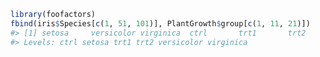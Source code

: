 <!-- This is just a test for STAT 545 -->
``` r
library(foofactors)
fbind(iris$Species[c(1, 51, 101)], PlantGrowth$group[c(1, 11, 21)])
#> [1] setosa     versicolor virginica  ctrl       trt1       trt2      
#> Levels: ctrl setosa trt1 trt2 versicolor virginica
```
